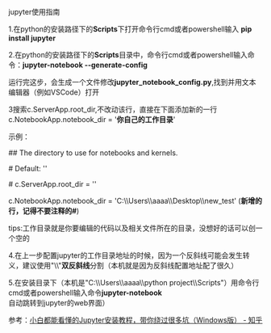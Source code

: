 jupyter使用指南

1.在python的安装路径下的**Scripts**下打开命令行cmd或者powershell输入 **pip install jupyter**

2.在python的安装路径下的**Scripts**目录中，命令行cmd或者powershell输入命令：**jupyter-notebook --generate-config**

运行完这步，会生成一个文件修改**jupyter_notebook_config.py**,找到并用文本编辑器（例如VSCode）打开

3搜索c.ServerApp.root_dir,不改动该行，直接在下面添加新的一行c.NotebookApp.notebook_dir = '**你自己的工作目录**'

示例：

\## The directory to use for notebooks and kernels.

\#  Default: ''

\# c.ServerApp.root_dir = ''

c.NotebookApp.notebook_dir = 'C:\\\\Users\\\\aaaa\\\\Desktop\\\\new_test' (**新增的行，记得不要注释的#**)

tips:工作目录就是你要编辑的代码以及相关文件所在的目录，没想好的话可以创一个空的

4.在上一步配置jupyter的工作目录地址的时候，因为一个反斜线可能会发生转义，建议使用"\\\\\"**双反斜线**分割（本机就是因为反斜线配置地址配了很久）

5.在安装目录下（本机是"C:\\\Users\\\aaaa\\\python project\\\Scripts"）用命令行cmd或者powershell输入命令**jupyter-notebook**自动跳转到jupyter的web界面）

参考：[小白都能看懂的Jupyter安装教程，带你绕过很多坑（Windows版） - 知乎](https://zhuanlan.zhihu.com/p/127839755)

